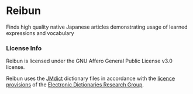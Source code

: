 # Reibun
Finds high quality native Japanese articles demonstrating usage of learned
expressions and vocabulary

### License Info

Reibun is licensed under the GNU Affero General Public License v3.0 license.

Reibun uses the [JMdict][1] dictionary files in accordance with the [licence
provisions][2] of the [Electronic Dictionaries Research Group][3].

[1]: http://www.edrdg.org/jmdict/j_jmdict.html
[2]: http://www.edrdg.org/edrdg/licence.html
[3]: http://www.edrdg.org/
